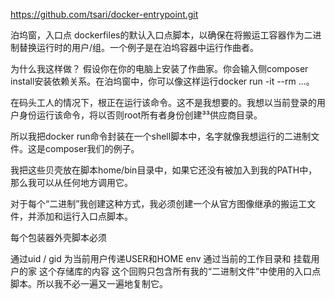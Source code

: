 https://github.com/tsari/docker-entrypoint.git

泊坞窗，入口点
dockerfiles的默认入口点脚本，以确保在将搬运工容器作为二进制替换运行时的用户/组。一个例子是在泊坞容器中运行作曲者。

为什么我这样做？
假设你在你的电脑上安装了作曲家。你会输入侧composer install安装依赖关系。在泊坞窗中，你可以像这样运行docker run -it --rm ...。

在码头工人的情况下，根正在运行该命令。这不是我想要的。我想以当前登录的用户身份运行该命令，将以否则root所有者身份创建³³供应商目录。

所以我把docker run命令封装在一个shell脚本中，名字就像我想运行的二进制文件。这是composer我们的例子。

我把这些贝壳放在脚本home/bin目录中，如果它还没有被加入到我的PATH中，那么我可以从任何地方调用它。

对于每个“二进制”我创建这种方式，我必须创建一个从官方图像继承的搬运工文件，并添加和运行入口点脚本。

每个包装器外壳脚本必须

通过uid / gid
为当前用户传递USER和HOME env
通过当前的工作目录和
挂载用户的家
这个存储库的内容
这个回购只包含所有我的“二进制文件”中使用的入口点脚本。所以我不必一遍又一遍地复制它。
